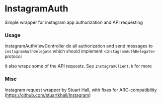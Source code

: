 # InstagramAuth

Simple wrapper for instagram app authorization and API requesting

### Usage

InstagramAuthViewController do all authorization and send messages to `instagramAuthDelegate` which should implement `<InstagramAuthDelegate>` protocol

It also wraps some of the API requests. See `InstagramClient.h` for more

### Misc
Instagram request wrapper by Stuart Hall, with fixes for ARC-compatibility (https://github.com/stuartkhall/Instagram)